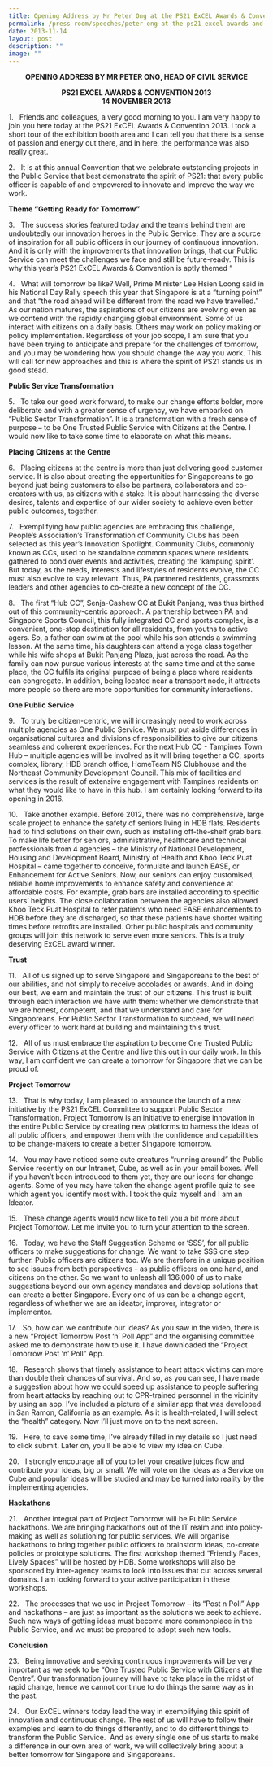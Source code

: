 ```yaml
---
title: Opening Address by Mr Peter Ong at the PS21 ExCEL Awards & Convention 2013
permalink: /press-room/speeches/peter-ong-at-the-ps21-excel-awards-and-convention-2013/
date: 2013-11-14
layout: post
description: ""
image: ""
---
```

<div style="text-align:center"><strong>
OPENING ADDRESS BY MR PETER ONG, HEAD OF CIVIL SERVICE<br>

PS21 EXCEL AWARDS &amp; CONVENTION 2013<br>
14 NOVEMBER 2013
	</strong></div>

1\.&nbsp;&nbsp; Friends and colleagues, a very good morning to you. I am very happy to join you here today at the&nbsp;PS21 ExCEL Awards &amp; Convention 2013. I took a short tour of the exhibition booth area and I can tell you that there is a sense of passion and energy out there, and in here, the performance was also really great.

2\.&nbsp;&nbsp; It is at this annual Convention that we celebrate outstanding projects in the Public Service that best demonstrate the spirit of PS21: that every public officer is capable of and empowered to innovate and improve the way we work.

**Theme “Getting Ready for Tomorrow”**

3\.&nbsp;&nbsp; The success stories featured today and the teams behind them are undoubtedly our innovation heroes in the Public Service. They are a source of inspiration for all public officers in our journey of continuous innovation. And it is only with the improvements that innovation brings, that our Public Service can meet the challenges we face and still be future-ready. This is why this year’s PS21 ExCEL Awards &amp; Convention is aptly themed “&nbsp;

4\.&nbsp;&nbsp; What will tomorrow be like? Well, Prime Minister Lee Hsien Loong said in his National Day Rally speech this year that Singapore is at a “turning point” and that “the road ahead will be different from the road we have travelled.” As our nation matures, the aspirations of our citizens are evolving even as we contend with the rapidly changing global environment. Some of us interact with citizens on a daily basis. Others may work on policy making or policy implementation. Regardless of your job scope, I am sure that you have been trying to anticipate and prepare for the challenges of tomorrow, and you may be wondering how you should change the way you work. This will call for new approaches and this is where the spirit of PS21 stands us in good stead.

**Public Service Transformation**

5\.&nbsp;&nbsp; To take our good work forward, to make our change efforts bolder, more deliberate and with a greater sense of urgency, we have embarked on “Public Sector Transformation”. It is a transformation with a fresh sense of purpose – to be One Trusted Public Service with Citizens at the Centre. I would now like to take some time to elaborate on what this means.

**Placing Citizens at the Centre**

6\.&nbsp;&nbsp; Placing citizens at the centre is more than just delivering good customer service. It is also about creating the opportunities for Singaporeans to go beyond just being customers to also be partners, collaborators and co-creators with us, as citizens with a stake. It is about harnessing the diverse desires, talents and expertise of our wider society to achieve even better public outcomes, together.

7\.&nbsp;&nbsp; Exemplifying how public agencies are embracing this challenge, People’s Association’s Transformation of Community Clubs has been selected as this year’s Innovation Spotlight. Community Clubs, commonly known as CCs, used to be standalone common spaces where residents gathered to bond over events and activities, creating the ‘kampung spirit’. But today, as the needs, interests and lifestyles of residents evolve, the CC must also evolve to stay relevant. Thus, PA partnered residents, grassroots leaders and other agencies to co-create a new concept of the CC.&nbsp;

8\.&nbsp;&nbsp; The first “Hub CC”, Senja-Cashew CC at Bukit Panjang, was thus birthed out of this community-centric approach. A partnership between PA and Singapore Sports Council, this fully integrated CC and sports complex, is a convenient, one-stop destination for all residents, from youths to active agers. So, a father can swim at the pool while his son attends a swimming lesson. At the same time, his daughters can attend a yoga class together while his wife shops at Bukit Panjang Plaza, just across the road. As the family can now pursue various interests at the same time and at the same place, the CC fulfils its original purpose of being a place where residents can congregate. In addition, being located near a transport node, it attracts more people so there are more opportunities for community interactions.

**One Public Service**

9\.&nbsp;&nbsp; To truly be citizen-centric, we will increasingly need to work across multiple agencies as One Public Service. We must put aside differences in organisational cultures and divisions of responsibilities to give our citizens seamless and coherent experiences. For the next Hub CC - Tampines Town Hub – multiple agencies will be involved as it will bring together a CC, sports complex, library, HDB branch office, HomeTeam NS Clubhouse and the Northeast Community Development Council. This mix of facilities and services is the result of extensive engagement with Tampines residents on what they would like to have in this hub. I am certainly looking forward to its opening in 2016.

10\.&nbsp;&nbsp; Take another example. Before 2012, there was no comprehensive, large scale project to enhance the safety of seniors living in HDB flats. Residents had to find solutions on their own, such as installing off-the-shelf grab bars. To make life better for seniors, administrative, healthcare and technical professionals from 4 agencies – the Ministry of National Development, Housing and Development Board, Ministry of Health and Khoo Teck Puat Hospital – came together to conceive, formulate and launch EASE, or Enhancement for Active Seniors. Now, our seniors can enjoy customised, reliable home improvements to enhance safety and convenience at affordable costs. For example, grab bars are installed according to specific users’ heights. The close collaboration between the agencies also allowed Khoo Teck Puat Hospital to refer patients who need EASE enhancements to HDB before they are discharged, so that these patients have shorter waiting times before retrofits are installed. Other public hospitals and community groups will join this network to serve even more seniors. This is a truly deserving ExCEL award winner.

**Trust**

11\.&nbsp;&nbsp; All of us signed up to serve Singapore and Singaporeans to the best of our abilities, and not simply to receive accolades or awards. And in doing our best, we earn and maintain the trust of our citizens. This trust is built through each interaction we have with them: whether we demonstrate that we are honest, competent, and that we understand and care for Singaporeans. For Public Sector Transformation to succeed, we will need every officer to work hard at building and maintaining this trust.

12\.&nbsp;&nbsp; All of us must embrace the aspiration to become One Trusted Public Service with Citizens at the Centre and live this out in our daily work. In this way, I am confident we can create a tomorrow for Singapore that we can be proud of.&nbsp;&nbsp;&nbsp;

**Project Tomorrow**

13\.&nbsp;&nbsp; That is why today, I am pleased to announce the launch of a new initiative by the PS21 ExCEL Committee to support Public Sector Transformation. Project Tomorrow is an initiative to energise innovation in the entire Public Service by creating new platforms to harness the ideas of all public officers, and empower them with the confidence and capabilities to be change-makers to create a better Singapore tomorrow.

14\.&nbsp;&nbsp; You may have noticed some cute creatures “running around” the Public Service recently on our Intranet, Cube, as well as in your email boxes. Well if you haven’t been introduced to them yet, they are our icons for change agents. Some of you may have taken the change agent profile quiz to see which agent you identify most with. I took the quiz myself and I am an Ideator.

15\.&nbsp;&nbsp; These change agents would now like to tell you a bit more about Project Tomorrow. Let me invite you to turn your attention to the screen.&nbsp;

16\.&nbsp;&nbsp; Today, we have the Staff Suggestion Scheme or ‘SSS’, for all public officers to make suggestions for change. We want to take SSS one step further. Public officers are citizens too. We are therefore in a unique position to see issues from both perspectives - as public officers on one hand, and citizens on the other. So we want to unleash all 136,000 of us to make suggestions beyond our own agency mandates and develop solutions that can create a better Singapore. Every one of us can be a change agent, regardless of whether we are an ideator, improver, integrator or implementor.&nbsp;

17\.&nbsp;&nbsp; So, how can we contribute our ideas? As you saw in the video, there is a new “Project Tomorrow Post ‘n’ Poll App” and the organising committee asked me to demonstrate how to use it. I have downloaded the “Project Tomorrow Post ‘n’ Poll” App.&nbsp;

18\.&nbsp;&nbsp; Research shows that timely assistance to heart attack victims can more than double their chances of survival. And so, as you can see, I have made a suggestion about how we could speed up assistance to people suffering from heart attacks by reaching out to CPR-trained personnel in the vicinity by using an app. I’ve included a picture of a similar app that was developed in San Ramon, California as an example. As it is health-related, I will select the “health” category. Now I’ll just move on to the next screen.

19\.&nbsp;&nbsp; Here, to save some time, I’ve already filled in my details so I just need to click submit. Later on, you’ll be able to view my idea on Cube.

20\.&nbsp;&nbsp; I strongly encourage all of you to let your creative juices flow and contribute your ideas, big or small. We will vote on the ideas as a Service on Cube and popular ideas will be studied and may be turned into reality by the implementing agencies.

**Hackathons**

21\.&nbsp;&nbsp; Another integral part of Project Tomorrow will be Public Service hackathons. We are bringing hackathons out of the IT realm and into policy-making as well as solutioning for public services. We will organise hackathons to bring together public officers to brainstorm ideas, co-create policies or prototype solutions. The first workshop themed “Friendly Faces, Lively Spaces” will be hosted by HDB. Some workshops will also be sponsored by inter-agency teams to look into issues that cut across several domains. I am looking forward to your active participation in these workshops.&nbsp;

22\.&nbsp;&nbsp; The processes that we use in Project Tomorrow – its “Post n Poll” App and hackathons – are just as important as the solutions we seek to achieve. Such new ways of getting ideas must become more commonplace in the Public Service, and we must be prepared to adopt such new tools.

**Conclusion**

23\.&nbsp;&nbsp; Being innovative and seeking continuous improvements will be very important as we seek to be “One Trusted Public Service with Citizens at the Centre”. Our transformation journey will have to take place in the midst of rapid change, hence we cannot continue to do things the same way as in the past.

24\.&nbsp;&nbsp; Our ExCEL winners today lead the way in exemplifying this spirit of innovation and continuous change. The rest of us will have to follow their examples and learn to do things differently, and to do different things to transform the Public Service.&nbsp; And as every single one of us starts to make a difference in our own area of work, we will collectively bring about a better tomorrow for Singapore and Singaporeans.